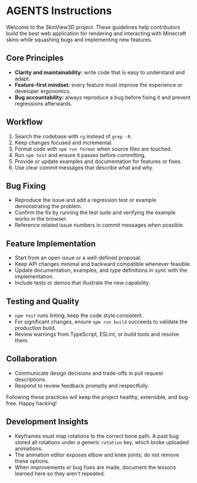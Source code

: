 # AGENTS Instructions

Welcome to the SkinView3D project. These guidelines help contributors build the best web application for rendering and interacting with Minecraft skins while squashing bugs and implementing new features.

## Core Principles
- **Clarity and maintainability:** write code that is easy to understand and adapt.
- **Feature-first mindset:** every feature must improve the experience or developer ergonomics.
- **Bug accountability:** always reproduce a bug before fixing it and prevent regressions afterwards.

## Workflow
1. Search the codebase with `rg` instead of `grep -R`.
2. Keep changes focused and incremental.
3. Format code with `npm run format` when source files are touched.
4. Run `npm test` and ensure it passes before committing.
5. Provide or update examples and documentation for features or fixes.
6. Use clear commit messages that describe what and why.

## Bug Fixing
- Reproduce the issue and add a regression test or example demonstrating the problem.
- Confirm the fix by running the test suite and verifying the example works in the browser.
- Reference related issue numbers in commit messages when possible.

## Feature Implementation
- Start from an open issue or a well-defined proposal.
- Keep API changes minimal and backward compatible whenever feasible.
- Update documentation, examples, and type definitions in sync with the implementation.
- Include tests or demos that illustrate the new capability.

## Testing and Quality
- `npm test` runs linting; keep the code style consistent.
- For significant changes, ensure `npm run build` succeeds to validate the production build.
- Review warnings from TypeScript, ESLint, or build tools and resolve them.

## Collaboration
- Communicate design decisions and trade-offs in pull request descriptions.
- Respond to review feedback promptly and respectfully.

Following these practices will keep the project healthy, extensible, and bug-free. Happy hacking!

## Development Insights
- Keyframes must map rotations to the correct bone path. A past bug stored all rotations under a generic `rotation` key, which broke uploaded animations.
- The animation editor exposes elbow and knee joints; do not remove these options.
- When improvements or bug fixes are made, document the lessons learned here so they aren't repeated.
